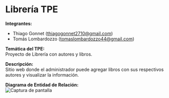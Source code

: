 # Librería TPE

**Integrantes:**  
- Thiago Gonnet (thiagogonnet2710@gmail.com)  
- Tomás Lombardozzo (tomaslombardozzo44@gmail.com)  

**Temática del TPE:**  
Proyecto de Librería con autores y libros.

**Descripción:**  
Sitio web donde el administrador puede agregar libros con sus respectivos autores y visualizar la información.

**Diagrama de Entidad de Relación:**  
![Captura de pantalla](https://github.com/user-attachments/assets/6fd690a9-f9a3-45c6-957c-862c297694ff)
